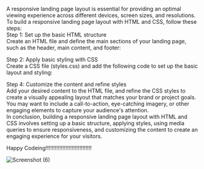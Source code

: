 A responsive landing page layout is essential for providing an optimal viewing experience across different devices, screen sizes, and resolutions. To build a responsive landing page layout with HTML and CSS, follow these steps:<br>
Step 1: Set up the basic HTML structure<br>
Create an HTML file and define the main sections of your landing page, such as the header, main content, and footer:<brr>

Step 2: Apply basic styling with CSS<br>
Create a CSS file (styles.css) and add the following code to set up the basic layout and styling:<br>


Step 4: Customize the content and refine styles<br>
Add your desired content to the HTML file, and refine the CSS styles to create a visually appealing layout that matches your brand or project goals. You may want to include a call-to-action, eye-catching imagery, or other engaging elements to capture your audience's attention.<br>
In conclusion, building a responsive landing page layout with HTML and CSS involves setting up a basic structure, applying styles, using media queries to ensure responsiveness, and customizing the content to create an engaging experience for your visitors.<br>

Happy Codeing!!!!!!!!!!!!!!!!!!!!!!!!!!!!!!

![Screenshot (6)](https://github.com/SavvyChic42/Isometric-Landing-Page-UI-Design-Using-HTML-and-CSS/assets/151141927/956fd01c-c92f-4b84-a7f1-5e8162112c35)













   


 
